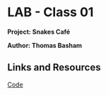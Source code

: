 # LAB - Class 01

**Project: Snakes Café**

**Author: Thomas Basham** 

## Links and Resources

[Code](snakes_cafe.py)

